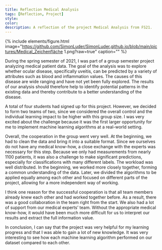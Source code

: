 ```yaml
---
title: Reflection Medical Analysis
tags: [Reflection, Project]
style: 
color: 
description: A reflection of the project Medical Analysis from FS21.
---
```


{% include elements/figure.html image="https://github.com/SimonLuder/SimonLuder.github.io/blob/main/pictures/Medical_Zeichenfläche 1.png?raw=true" caption="" %}


During the spring semester of 2021, I was part of a group semester project analyzing medical patient data. The goal of the analysis was to explore whether ocular disease, specifically uveitis, can be predicted by a variety of attributes such as blood and inflammation values. The causes of this disease are wide ranging and have not yet been fully explored. The results of our analysis should therefore help to identify potential patterns in the existing data and thereby contribute to a better understanding of the disease.

A total of four students had signed up for this project. However, we decided to form two teams of two, since we considered the overall control and the individual learning impact to be higher with this group size. I was very excited about the challenge because it was the first larger opportunity for me to implement machine learning algorithms at a real-world setting. 

Overall, the cooperation in the group went very well. At the beginning, we had to clean the data and bring it into a suitable format. Since we ourselves do not have any medical know-how, a close exchange with the experts was necessary for this step. Because we only had measurements from nearly 1100 patients, it was also a challenge to make significant predictions, especially for classifications with many different labels. The workload was well distributed. In the beginning, we worked more closely together, forming a common understanding of the data. Later, we divided the algorithms to be applied equally among each other and focused on different parts of the project, allowing for a more independent way of working.

I think one reason for the successful cooperation is that all team members already knew each other and had worked together before. As a result, there was a good collaboration in the team right from the start. We also had a lot of support from our medical experts’ team. Without the appropriate medical know-how, it would have been much more difficult for us to interpret our results and extract the full information value.

In conclusion, I can say that the project was very helpful for my learning progress and that I was able to gain a lot of new knowledge. It was very interesting to see how each machine learning algorithm performed on our dataset compared to each other.
